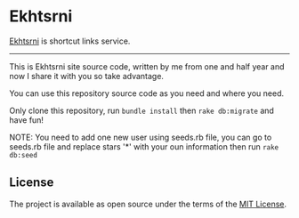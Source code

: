 # Ekhtsrni
[Ekhtsrni](http://ekhtsrni.herokuapp.com) is shortcut links service.

------------

This is Ekhtsrni site source code, written by me from one and half year and now I share it with you so take advantage.

You can use this repository source code as you need and where you need.

Only clone this repository, run `bundle install` then `rake db:migrate` and have fun!

NOTE:
You need to add one new user using seeds.rb file, you can go to seeds.rb file and replace stars '*' with your oun information then run `rake db:seed`

## License
The project is available as open source under the terms of the [MIT License](https://opensource.org/licenses/MIT).

